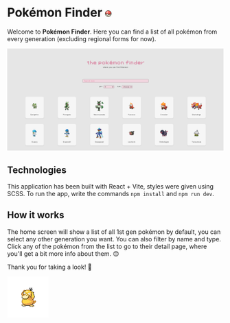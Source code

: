 # Pokémon Finder ![Pokéball icon](/public/pokeball.png)

Welcome to **Pokémon Finder**. Here you can find a list of all pokémon from every generation (excluding regional forms for now).

![Screenshot of the application](/public/screenshot.png)

## Technologies

This application has been built with React + Vite, styles were given using SCSS. To run the app, write the commands `npm install` and `npm run dev`.

## How it works
The home screen will show a list of all 1st gen pokémon by default, you can select any other generation you want. You can also filter by name and type. Click any of the pokémon from the list to go to their detail page, where you'll get a bit more info about them. 😊

Thank you for taking a look! :white_heart:

![Psyduck gif](/public/psyduck.png)
